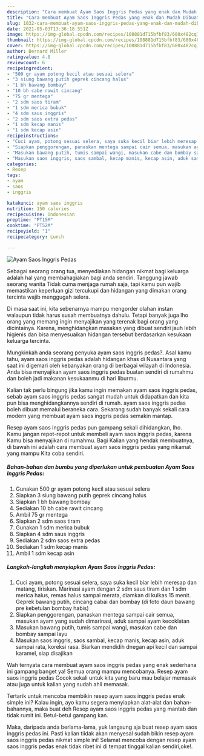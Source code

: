 ```yaml
---
description: "Cara membuat Ayam Saos Inggris Pedas yang enak dan Mudah Dibuat"
title: "Cara membuat Ayam Saos Inggris Pedas yang enak dan Mudah Dibuat"
slug: 1032-cara-membuat-ayam-saos-inggris-pedas-yang-enak-dan-mudah-dibuat
date: 2021-05-03T13:36:18.551Z
image: https://img-global.cpcdn.com/recipes/108881d715bfbf83/680x482cq70/ayam-saos-inggris-pedas-foto-resep-utama.jpg
thumbnail: https://img-global.cpcdn.com/recipes/108881d715bfbf83/680x482cq70/ayam-saos-inggris-pedas-foto-resep-utama.jpg
cover: https://img-global.cpcdn.com/recipes/108881d715bfbf83/680x482cq70/ayam-saos-inggris-pedas-foto-resep-utama.jpg
author: Bernard Miller
ratingvalue: 4.8
reviewcount: 6
recipeingredient:
- "500 gr ayam potong kecil atau sesuai selera"
- "3 siung bawang putih geprek cincang halus"
- "1 bh bawang bombay"
- "10 bh cabe rawit cincang"
- "75 gr mentega"
- "2 sdm saos tiram"
- "1 sdm merica bubuk"
- "4 sdm saus inggris"
- "2 sdm saos extra pedas"
- "1 sdm kecap manis"
- "1 sdm kecap asin"
recipeinstructions:
- "Cuci ayam, potong sesuai selera, saya suka kecil biar lebih meresap dan matang, tiriskan. Marinasi ayam dengan 2 sdm saus tiram dan 1 sdm merica halus, remas halus sampai merata, diamkan di kulkas 15 menit. Geprek bawang putih, cincang cabai dan bombay (di foto daun bawang pre kebetulan bombay habis)"
- "Siapkan penggorengan, panaskan mentega sampai cair semua, masukan ayam yang sudah dimarinasi, aduk sampai ayam kecoklatan"
- "Masukan bawang putih, tumis sampai wangi, masukan cabe dan bombay sampai layu"
- "Masukan saos inggris, saos sambal, kecap manis, kecap asin, aduk sampai rata, koreksi rasa. Biarkan mendidih dnegan api kecil dan sampai karamel, siap disajikan"
categories:
- Resep
tags:
- ayam
- saos
- inggris

katakunci: ayam saos inggris 
nutrition: 150 calories
recipecuisine: Indonesian
preptime: "PT15M"
cooktime: "PT52M"
recipeyield: "1"
recipecategory: Lunch

---
```



![Ayam Saos Inggris Pedas](https://img-global.cpcdn.com/recipes/108881d715bfbf83/680x482cq70/ayam-saos-inggris-pedas-foto-resep-utama.jpg)

Sebagai seorang orang tua, menyediakan hidangan nikmat bagi keluarga adalah hal yang membahagiakan bagi anda sendiri. Tanggung jawab seorang  wanita Tidak cuma menjaga rumah saja, tapi kamu pun wajib memastikan keperluan gizi tercukupi dan hidangan yang dimakan orang tercinta wajib menggugah selera.

Di masa  saat ini, kita sebenarnya mampu mengorder olahan instan walaupun tidak harus susah membuatnya dahulu. Tetapi banyak juga lho orang yang memang ingin menyajikan yang terenak bagi orang yang dicintainya. Karena, menghidangkan masakan yang dibuat sendiri jauh lebih higienis dan bisa menyesuaikan hidangan tersebut berdasarkan kesukaan keluarga tercinta. 



Mungkinkah anda seorang penyuka ayam saos inggris pedas?. Asal kamu tahu, ayam saos inggris pedas adalah hidangan khas di Nusantara yang saat ini digemari oleh kebanyakan orang di berbagai wilayah di Indonesia. Anda bisa menyajikan ayam saos inggris pedas buatan sendiri di rumahmu dan boleh jadi makanan kesukaanmu di hari liburmu.

Kalian tak perlu bingung jika kamu ingin memakan ayam saos inggris pedas, sebab ayam saos inggris pedas sangat mudah untuk didapatkan dan kita pun bisa menghidangkannya sendiri di rumah. ayam saos inggris pedas boleh dibuat memalui beraneka cara. Sekarang sudah banyak sekali cara modern yang membuat ayam saos inggris pedas semakin mantap.

Resep ayam saos inggris pedas pun gampang sekali dihidangkan, lho. Kamu jangan repot-repot untuk membeli ayam saos inggris pedas, karena Kamu bisa menyajikan di rumahmu. Bagi Kalian yang hendak membuatnya, di bawah ini adalah cara membuat ayam saos inggris pedas yang nikamat yang mampu Kita coba sendiri.

<!--inarticleads1-->

##### Bahan-bahan dan bumbu yang diperlukan untuk pembuatan Ayam Saos Inggris Pedas:

1. Gunakan 500 gr ayam potong kecil atau sesuai selera
1. Siapkan 3 siung bawang putih geprek cincang halus
1. Siapkan 1 bh bawang bombay
1. Sediakan 10 bh cabe rawit cincang
1. Ambil 75 gr mentega
1. Siapkan 2 sdm saos tiram
1. Gunakan 1 sdm merica bubuk
1. Siapkan 4 sdm saus inggris
1. Sediakan 2 sdm saos extra pedas
1. Sediakan 1 sdm kecap manis
1. Ambil 1 sdm kecap asin




<!--inarticleads2-->

##### Langkah-langkah menyiapkan Ayam Saos Inggris Pedas:

1. Cuci ayam, potong sesuai selera, saya suka kecil biar lebih meresap dan matang, tiriskan. Marinasi ayam dengan 2 sdm saus tiram dan 1 sdm merica halus, remas halus sampai merata, diamkan di kulkas 15 menit. Geprek bawang putih, cincang cabai dan bombay (di foto daun bawang pre kebetulan bombay habis)
1. Siapkan penggorengan, panaskan mentega sampai cair semua, masukan ayam yang sudah dimarinasi, aduk sampai ayam kecoklatan
1. Masukan bawang putih, tumis sampai wangi, masukan cabe dan bombay sampai layu
1. Masukan saos inggris, saos sambal, kecap manis, kecap asin, aduk sampai rata, koreksi rasa. Biarkan mendidih dnegan api kecil dan sampai karamel, siap disajikan




Wah ternyata cara membuat ayam saos inggris pedas yang enak sederhana ini gampang banget ya! Semua orang mampu mencobanya. Resep ayam saos inggris pedas Cocok sekali untuk kita yang baru mau belajar memasak atau juga untuk kalian yang sudah ahli memasak.

Tertarik untuk mencoba membikin resep ayam saos inggris pedas enak simple ini? Kalau ingin, ayo kamu segera menyiapkan alat-alat dan bahan-bahannya, maka buat deh Resep ayam saos inggris pedas yang mantab dan tidak rumit ini. Betul-betul gampang kan. 

Maka, daripada anda berlama-lama, yuk langsung aja buat resep ayam saos inggris pedas ini. Pasti kalian tiidak akan menyesal sudah bikin resep ayam saos inggris pedas nikmat simple ini! Selamat mencoba dengan resep ayam saos inggris pedas enak tidak ribet ini di tempat tinggal kalian sendiri,oke!.

